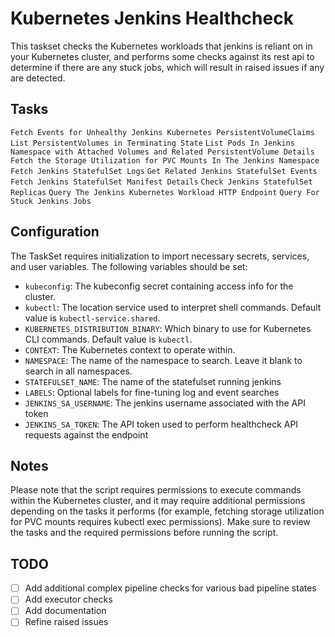 # Kubernetes Jenkins Healthcheck

This taskset checks the Kubernetes workloads that jenkins is reliant on in your Kubernetes cluster, and performs some checks against its rest api to determine if there are any stuck jobs, 
which will result in raised issues if any are detected.

## Tasks
`Fetch Events for Unhealthy Jenkins Kubernetes PersistentVolumeClaims`
`List PersistentVolumes in Terminating State`
`List Pods In Jenkins Namespace with Attached Volumes and Related PersistentVolume Details`
`Fetch the Storage Utilization for PVC Mounts In The Jenkins Namespace`
`Fetch Jenkins StatefulSet Logs`
`Get Related Jenkins StatefulSet Events`
`Fetch Jenkins StatefulSet Manifest Details`
`Check Jenkins StatefulSet Replicas`
`Query The Jenkins Kubernetes Workload HTTP Endpoint`
`Query For Stuck Jenkins Jobs`

## Configuration

The TaskSet requires initialization to import necessary secrets, services, and user variables. The following variables should be set:

- `kubeconfig`: The kubeconfig secret containing access info for the cluster.
- `kubectl`: The location service used to interpret shell commands. Default value is `kubectl-service.shared`.
- `KUBERNETES_DISTRIBUTION_BINARY`: Which binary to use for Kubernetes CLI commands. Default value is `kubectl`.
- `CONTEXT`: The Kubernetes context to operate within.
- `NAMESPACE`: The name of the namespace to search. Leave it blank to search in all namespaces.
- `STATEFULSET_NAME`: The name of the statefulset running jenkins
- `LABELS`: Optional labels for fine-tuning log and event searches
- `JENKINS_SA_USERNAME`: The jenkins username associated with the API token
- `JENKINS_SA_TOKEN`: The API token used to perform healthcheck API requests against the endpoint

## Notes

Please note that the script requires permissions to execute commands within the Kubernetes cluster, and it may require additional permissions depending on the tasks it performs (for example, fetching storage utilization for PVC mounts requires kubectl exec permissions). Make sure to review the tasks and the required permissions before running the script.

## TODO
- [ ] Add additional complex pipeline checks for various bad pipeline states
- [ ] Add executor checks
- [ ] Add documentation
- [ ] Refine raised issues
